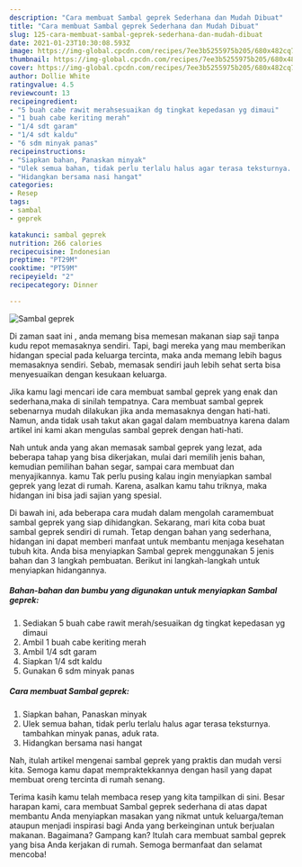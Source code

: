 ```yaml
---
description: "Cara membuat Sambal geprek Sederhana dan Mudah Dibuat"
title: "Cara membuat Sambal geprek Sederhana dan Mudah Dibuat"
slug: 125-cara-membuat-sambal-geprek-sederhana-dan-mudah-dibuat
date: 2021-01-23T10:30:08.593Z
image: https://img-global.cpcdn.com/recipes/7ee3b5255975b205/680x482cq70/sambal-geprek-foto-resep-utama.jpg
thumbnail: https://img-global.cpcdn.com/recipes/7ee3b5255975b205/680x482cq70/sambal-geprek-foto-resep-utama.jpg
cover: https://img-global.cpcdn.com/recipes/7ee3b5255975b205/680x482cq70/sambal-geprek-foto-resep-utama.jpg
author: Dollie White
ratingvalue: 4.5
reviewcount: 13
recipeingredient:
- "5 buah cabe rawit merahsesuaikan dg tingkat kepedasan yg dimaui"
- "1 buah cabe keriting merah"
- "1/4 sdt garam"
- "1/4 sdt kaldu"
- "6 sdm minyak panas"
recipeinstructions:
- "Siapkan bahan, Panaskan minyak"
- "Ulek semua bahan, tidak perlu terlalu halus agar terasa teksturnya. tambahkan minyak panas, aduk rata."
- "Hidangkan bersama nasi hangat"
categories:
- Resep
tags:
- sambal
- geprek

katakunci: sambal geprek 
nutrition: 266 calories
recipecuisine: Indonesian
preptime: "PT29M"
cooktime: "PT59M"
recipeyield: "2"
recipecategory: Dinner

---
```



![Sambal geprek](https://img-global.cpcdn.com/recipes/7ee3b5255975b205/680x482cq70/sambal-geprek-foto-resep-utama.jpg)

Di zaman  saat ini , anda memang bisa memesan makanan siap saji tanpa kudu repot memasaknya sendiri. Tapi, bagi mereka yang mau memberikan hidangan special pada keluarga tercinta, maka anda memang lebih bagus memasaknya sendiri. Sebab, memasak sendiri jauh lebih sehat serta bisa menyesuaikan dengan kesukaan keluarga.

Jika kamu lagi mencari ide cara membuat sambal geprek yang enak dan sederhana,maka di sinilah tempatnya. Cara membuat sambal geprek  sebenarnya mudah dilakukan jika anda memasaknya dengan hati-hati. Namun, anda tidak usah takut akan gagal dalam membuatnya 
karena dalam artikel ini kami akan mengulas sambal geprek dengan hati-hati.  



Nah untuk anda yang akan memasak sambal geprek yang lezat, ada beberapa tahap yang bisa dikerjakan, mulai dari memilih jenis bahan, kemudian pemilihan bahan segar, sampai cara membuat dan menyajikannya. kamu Tak perlu pusing kalau ingin menyiapkan sambal geprek yang lezat di rumah. Karena, asalkan kamu  tahu triknya, maka hidangan ini bisa jadi sajian yang spesial.

Di bawah ini, ada beberapa cara mudah dalam mengolah caramembuat sambal geprek yang siap dihidangkan. Sekarang, mari kita coba buat sambal geprek sendiri di rumah. Tetap dengan bahan yang sederhana, hidangan ini dapat memberi manfaat untuk membantu menjaga kesehatan tubuh kita. Anda bisa menyiapkan Sambal geprek menggunakan 5 jenis bahan dan 3 langkah pembuatan. Berikut ini langkah-langkah untuk menyiapkan hidangannya.

<!--inarticleads1-->

##### Bahan-bahan dan bumbu yang digunakan untuk menyiapkan Sambal geprek:

1. Sediakan 5 buah cabe rawit merah/sesuaikan dg tingkat kepedasan yg dimaui
1. Ambil 1 buah cabe keriting merah
1. Ambil 1/4 sdt garam
1. Siapkan 1/4 sdt kaldu
1. Gunakan 6 sdm minyak panas




<!--inarticleads2-->

##### Cara membuat Sambal geprek:

1. Siapkan bahan, Panaskan minyak
1. Ulek semua bahan, tidak perlu terlalu halus agar terasa teksturnya. tambahkan minyak panas, aduk rata.
1. Hidangkan bersama nasi hangat




Nah, itulah artikel mengenai  sambal geprek  yang praktis dan mudah versi kita. Semoga kamu dapat mempraktekkannya dengan hasil yang dapat membuat oreng tercinta di rumah senang. 

Terima kasih kamu telah membaca resep yang kita tampilkan di sini. Besar harapan kami, cara membuat  Sambal geprek sederhana di atas dapat membantu Anda menyiapkan masakan yang nikmat untuk keluarga/teman ataupun menjadi inspirasi bagi Anda yang berkeinginan untuk berjualan makanan. Bagaimana? Gampang kan? Itulah cara membuat sambal geprek yang bisa Anda kerjakan di rumah. Semoga bermanfaat dan selamat mencoba!

